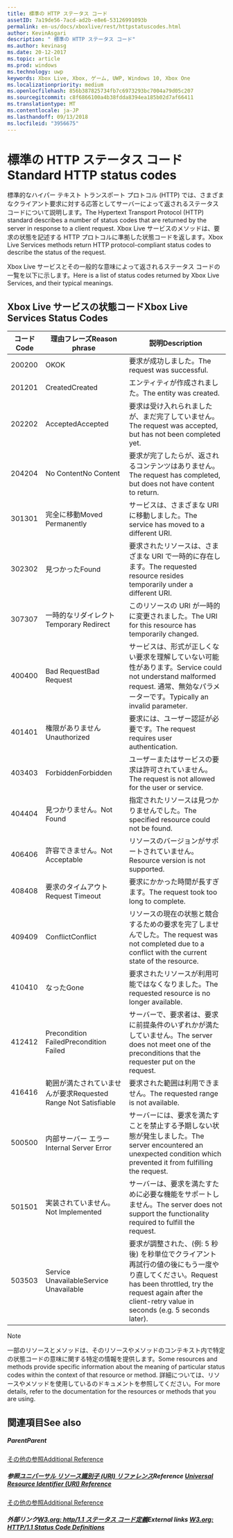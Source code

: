 ```yaml
---
title: 標準の HTTP ステータス コード
assetID: 7a19de56-7acd-ad2b-e8e6-53126991093b
permalink: en-us/docs/xboxlive/rest/httpstatuscodes.html
author: KevinAsgari
description: " 標準の HTTP ステータス コード"
ms.author: kevinasg
ms.date: 20-12-2017
ms.topic: article
ms.prod: windows
ms.technology: uwp
keywords: Xbox Live, Xbox, ゲーム, UWP, Windows 10, Xbox One
ms.localizationpriority: medium
ms.openlocfilehash: 856b387825734fb7c6973293bc7004a79d05c207
ms.sourcegitcommit: c8f6866100a4b38fdda8394ea185b02d7af66411
ms.translationtype: MT
ms.contentlocale: ja-JP
ms.lasthandoff: 09/13/2018
ms.locfileid: "3956675"
---
```

# <a name="standard-http-status-codes"></a><span data-ttu-id="ed93f-104">標準の HTTP ステータス コード</span><span class="sxs-lookup"><span data-stu-id="ed93f-104">Standard HTTP status codes</span></span>
 
<span data-ttu-id="ed93f-105">標準的なハイパー テキスト トランスポート プロトコル (HTTP) では、さまざまなクライアント要求に対する応答としてサーバーによって返されるステータス コードについて説明します。</span><span class="sxs-lookup"><span data-stu-id="ed93f-105">The Hypertext Transport Protocol (HTTP) standard describes a number of status codes that are returned by the server in response to a client request.</span></span> <span data-ttu-id="ed93f-106">Xbox Live サービスのメソッドは、要求の状態を記述する HTTP プロトコルに準拠した状態コードを返します。</span><span class="sxs-lookup"><span data-stu-id="ed93f-106">Xbox Live Services methods return HTTP protocol-compliant status codes to describe the status of the request.</span></span>
 
<span data-ttu-id="ed93f-107">Xbox Live サービスとその一般的な意味によって返されるステータス コードの一覧を以下に示します。</span><span class="sxs-lookup"><span data-stu-id="ed93f-107">Here is a list of status codes returned by Xbox Live Services, and their typical meanings.</span></span>
 
<a id="ID4EAB"></a>

 
## <a name="xbox-live-services-status-codes"></a><span data-ttu-id="ed93f-108">Xbox Live サービスの状態コード</span><span class="sxs-lookup"><span data-stu-id="ed93f-108">Xbox Live Services Status Codes</span></span>
 
| <span data-ttu-id="ed93f-109">コード</span><span class="sxs-lookup"><span data-stu-id="ed93f-109">Code</span></span>| <span data-ttu-id="ed93f-110">理由フレーズ</span><span class="sxs-lookup"><span data-stu-id="ed93f-110">Reason phrase</span></span>| <span data-ttu-id="ed93f-111">説明</span><span class="sxs-lookup"><span data-stu-id="ed93f-111">Description</span></span>| 
| --- | --- | --- | 
| <span data-ttu-id="ed93f-112">200</span><span class="sxs-lookup"><span data-stu-id="ed93f-112">200</span></span>| <span data-ttu-id="ed93f-113">OK</span><span class="sxs-lookup"><span data-stu-id="ed93f-113">OK</span></span>| <span data-ttu-id="ed93f-114">要求が成功しました。</span><span class="sxs-lookup"><span data-stu-id="ed93f-114">The request was successful.</span></span>| 
| <span data-ttu-id="ed93f-115">201</span><span class="sxs-lookup"><span data-stu-id="ed93f-115">201</span></span>| <span data-ttu-id="ed93f-116">Created</span><span class="sxs-lookup"><span data-stu-id="ed93f-116">Created</span></span>| <span data-ttu-id="ed93f-117">エンティティが作成されました。</span><span class="sxs-lookup"><span data-stu-id="ed93f-117">The entity was created.</span></span>| 
| <span data-ttu-id="ed93f-118">202</span><span class="sxs-lookup"><span data-stu-id="ed93f-118">202</span></span>| <span data-ttu-id="ed93f-119">Accepted</span><span class="sxs-lookup"><span data-stu-id="ed93f-119">Accepted</span></span>| <span data-ttu-id="ed93f-120">要求は受け入れられましたが、まだ完了していません。</span><span class="sxs-lookup"><span data-stu-id="ed93f-120">The request was accepted, but has not been completed yet.</span></span>| 
| <span data-ttu-id="ed93f-121">204</span><span class="sxs-lookup"><span data-stu-id="ed93f-121">204</span></span>| <span data-ttu-id="ed93f-122">No Content</span><span class="sxs-lookup"><span data-stu-id="ed93f-122">No Content</span></span>| <span data-ttu-id="ed93f-123">要求が完了したらが、返されるコンテンツはありません。</span><span class="sxs-lookup"><span data-stu-id="ed93f-123">The request has completed, but does not have content to return.</span></span>| 
| <span data-ttu-id="ed93f-124">301</span><span class="sxs-lookup"><span data-stu-id="ed93f-124">301</span></span>| <span data-ttu-id="ed93f-125">完全に移動</span><span class="sxs-lookup"><span data-stu-id="ed93f-125">Moved Permanently</span></span>| <span data-ttu-id="ed93f-126">サービスは、さまざまな URI に移動しました。</span><span class="sxs-lookup"><span data-stu-id="ed93f-126">The service has moved to a different URI.</span></span>| 
| <span data-ttu-id="ed93f-127">302</span><span class="sxs-lookup"><span data-stu-id="ed93f-127">302</span></span>| <span data-ttu-id="ed93f-128">見つかった</span><span class="sxs-lookup"><span data-stu-id="ed93f-128">Found</span></span>| <span data-ttu-id="ed93f-129">要求されたリソースは、さまざまな URI で一時的に存在します。</span><span class="sxs-lookup"><span data-stu-id="ed93f-129">The requested resource resides temporarily under a different URI.</span></span>| 
| <span data-ttu-id="ed93f-130">307</span><span class="sxs-lookup"><span data-stu-id="ed93f-130">307</span></span>| <span data-ttu-id="ed93f-131">一時的なリダイレクト</span><span class="sxs-lookup"><span data-stu-id="ed93f-131">Temporary Redirect</span></span>| <span data-ttu-id="ed93f-132">このリソースの URI が一時的に変更されました。</span><span class="sxs-lookup"><span data-stu-id="ed93f-132">The URI for this resource has temporarily changed.</span></span>| 
| <span data-ttu-id="ed93f-133">400</span><span class="sxs-lookup"><span data-stu-id="ed93f-133">400</span></span>| <span data-ttu-id="ed93f-134">Bad Request</span><span class="sxs-lookup"><span data-stu-id="ed93f-134">Bad Request</span></span>| <span data-ttu-id="ed93f-135">サービスは、形式が正しくない要求を理解していない可能性があります。</span><span class="sxs-lookup"><span data-stu-id="ed93f-135">Service could not understand malformed request.</span></span> <span data-ttu-id="ed93f-136">通常、無効なパラメーターです。</span><span class="sxs-lookup"><span data-stu-id="ed93f-136">Typically an invalid parameter.</span></span>| 
| <span data-ttu-id="ed93f-137">401</span><span class="sxs-lookup"><span data-stu-id="ed93f-137">401</span></span>| <span data-ttu-id="ed93f-138">権限がありません</span><span class="sxs-lookup"><span data-stu-id="ed93f-138">Unauthorized</span></span>| <span data-ttu-id="ed93f-139">要求には、ユーザー認証が必要です。</span><span class="sxs-lookup"><span data-stu-id="ed93f-139">The request requires user authentication.</span></span>| 
| <span data-ttu-id="ed93f-140">403</span><span class="sxs-lookup"><span data-stu-id="ed93f-140">403</span></span>| <span data-ttu-id="ed93f-141">Forbidden</span><span class="sxs-lookup"><span data-stu-id="ed93f-141">Forbidden</span></span>| <span data-ttu-id="ed93f-142">ユーザーまたはサービスの要求は許可されていません。</span><span class="sxs-lookup"><span data-stu-id="ed93f-142">The request is not allowed for the user or service.</span></span>| 
| <span data-ttu-id="ed93f-143">404</span><span class="sxs-lookup"><span data-stu-id="ed93f-143">404</span></span>| <span data-ttu-id="ed93f-144">見つかりません。</span><span class="sxs-lookup"><span data-stu-id="ed93f-144">Not Found</span></span>| <span data-ttu-id="ed93f-145">指定されたリソースは見つかりませんでした。</span><span class="sxs-lookup"><span data-stu-id="ed93f-145">The specified resource could not be found.</span></span>| 
| <span data-ttu-id="ed93f-146">406</span><span class="sxs-lookup"><span data-stu-id="ed93f-146">406</span></span>| <span data-ttu-id="ed93f-147">許容できません。</span><span class="sxs-lookup"><span data-stu-id="ed93f-147">Not Acceptable</span></span>| <span data-ttu-id="ed93f-148">リソースのバージョンがサポートされていません。</span><span class="sxs-lookup"><span data-stu-id="ed93f-148">Resource version is not supported.</span></span>| 
| <span data-ttu-id="ed93f-149">408</span><span class="sxs-lookup"><span data-stu-id="ed93f-149">408</span></span>| <span data-ttu-id="ed93f-150">要求のタイムアウト</span><span class="sxs-lookup"><span data-stu-id="ed93f-150">Request Timeout</span></span>| <span data-ttu-id="ed93f-151">要求にかかった時間が長すぎます。</span><span class="sxs-lookup"><span data-stu-id="ed93f-151">The request took too long to complete.</span></span>| 
| <span data-ttu-id="ed93f-152">409</span><span class="sxs-lookup"><span data-stu-id="ed93f-152">409</span></span>| <span data-ttu-id="ed93f-153">Conflict</span><span class="sxs-lookup"><span data-stu-id="ed93f-153">Conflict</span></span>| <span data-ttu-id="ed93f-154">リソースの現在の状態と競合するための要求を完了しませんでした。</span><span class="sxs-lookup"><span data-stu-id="ed93f-154">The request was not completed due to a conflict with the current state of the resource.</span></span>| 
| <span data-ttu-id="ed93f-155">410</span><span class="sxs-lookup"><span data-stu-id="ed93f-155">410</span></span>| <span data-ttu-id="ed93f-156">なった</span><span class="sxs-lookup"><span data-stu-id="ed93f-156">Gone</span></span>| <span data-ttu-id="ed93f-157">要求されたリソースが利用可能ではなくなりました。</span><span class="sxs-lookup"><span data-stu-id="ed93f-157">The requested resource is no longer available.</span></span>| 
| <span data-ttu-id="ed93f-158">412</span><span class="sxs-lookup"><span data-stu-id="ed93f-158">412</span></span>| <span data-ttu-id="ed93f-159">Precondition Failed</span><span class="sxs-lookup"><span data-stu-id="ed93f-159">Precondition Failed</span></span>| <span data-ttu-id="ed93f-160">サーバーで、要求者は、要求に前提条件のいずれかが満たしていません。</span><span class="sxs-lookup"><span data-stu-id="ed93f-160">The server does not meet one of the preconditions that the requester put on the request.</span></span>| 
| <span data-ttu-id="ed93f-161">416</span><span class="sxs-lookup"><span data-stu-id="ed93f-161">416</span></span>| <span data-ttu-id="ed93f-162">範囲が満たされていませんが要求</span><span class="sxs-lookup"><span data-stu-id="ed93f-162">Requested Range Not Satisfiable</span></span>| <span data-ttu-id="ed93f-163">要求された範囲は利用できません。</span><span class="sxs-lookup"><span data-stu-id="ed93f-163">The requested range is not available.</span></span>| 
| <span data-ttu-id="ed93f-164">500</span><span class="sxs-lookup"><span data-stu-id="ed93f-164">500</span></span>| <span data-ttu-id="ed93f-165">内部サーバー エラー</span><span class="sxs-lookup"><span data-stu-id="ed93f-165">Internal Server Error</span></span>| <span data-ttu-id="ed93f-166">サーバーには、要求を満たすことを禁止する予期しない状態が発生しました。</span><span class="sxs-lookup"><span data-stu-id="ed93f-166">The server encountered an unexpected condition which prevented it from fulfilling the request.</span></span>| 
| <span data-ttu-id="ed93f-167">501</span><span class="sxs-lookup"><span data-stu-id="ed93f-167">501</span></span>| <span data-ttu-id="ed93f-168">実装されていません。</span><span class="sxs-lookup"><span data-stu-id="ed93f-168">Not Implemented</span></span>| <span data-ttu-id="ed93f-169">サーバーは、要求を満たすために必要な機能をサポートしません。</span><span class="sxs-lookup"><span data-stu-id="ed93f-169">The server does not support the functionality required to fulfill the request.</span></span>| 
| <span data-ttu-id="ed93f-170">503</span><span class="sxs-lookup"><span data-stu-id="ed93f-170">503</span></span>| <span data-ttu-id="ed93f-171">Service Unavailable</span><span class="sxs-lookup"><span data-stu-id="ed93f-171">Service Unavailable</span></span>| <span data-ttu-id="ed93f-172">要求が調整された、(例: 5 秒後) を秒単位でクライアント再試行の値の後にもう一度やり直してください。</span><span class="sxs-lookup"><span data-stu-id="ed93f-172">Request has been throttled, try the request again after the client-retry value in seconds (e.g. 5 seconds later).</span></span>| 
 

> [!NOTE] 
> <span data-ttu-id="ed93f-173">一部のリソースとメソッドは、そのリソースやメソッドのコンテキスト内で特定の状態コードの意味に関する特定の情報を提供します。</span><span class="sxs-lookup"><span data-stu-id="ed93f-173">Some resources and methods provide specific information about the meaning of particular status codes within the context of that resource or method.</span></span> <span data-ttu-id="ed93f-174">詳細については、リソースやメソッドを使用しているのドキュメントを参照してください。</span><span class="sxs-lookup"><span data-stu-id="ed93f-174">For more details, refer to the documentation for the resources or methods that you are using.</span></span> 

  
<a id="ID4E3BAC"></a>

 
## <a name="see-also"></a><span data-ttu-id="ed93f-175">関連項目</span><span class="sxs-lookup"><span data-stu-id="ed93f-175">See also</span></span>
 
<a id="ID4E5BAC"></a>

 
##### <a name="parent"></a><span data-ttu-id="ed93f-176">Parent</span><span class="sxs-lookup"><span data-stu-id="ed93f-176">Parent</span></span>  

[<span data-ttu-id="ed93f-177">その他の参照</span><span class="sxs-lookup"><span data-stu-id="ed93f-177">Additional Reference</span></span>](atoc-xboxlivews-reference-additional.md)

  
<a id="ID4EKCAC"></a>

 
##### <a name="reference--universal-resource-identifier-uri-referenceuriatoc-xboxlivews-reference-urismd"></a><span data-ttu-id="ed93f-178">参照[ユニバーサル リソース識別子 (URI) リファレンス](../uri/atoc-xboxlivews-reference-uris.md)</span><span class="sxs-lookup"><span data-stu-id="ed93f-178">Reference  [Universal Resource Identifier (URI) Reference](../uri/atoc-xboxlivews-reference-uris.md)</span></span>

 [<span data-ttu-id="ed93f-179">その他の参照</span><span class="sxs-lookup"><span data-stu-id="ed93f-179">Additional Reference</span></span>](atoc-xboxlivews-reference-additional.md)

  
<a id="ID4EZCAC"></a>

 
##### <a name="external-links--w3org-http11-status-code-definitionshttpwwww3orgprotocolsrfc2616rfc2616-sec10htmlsec10"></a><span data-ttu-id="ed93f-180">外部リンク[W3.org: http/1.1 ステータス コード定義](http://www.w3.org/Protocols/rfc2616/rfc2616-sec10.html#sec10)</span><span class="sxs-lookup"><span data-stu-id="ed93f-180">External links  [W3.org: HTTP/1.1 Status Code Definitions](http://www.w3.org/Protocols/rfc2616/rfc2616-sec10.html#sec10)</span></span>

   
